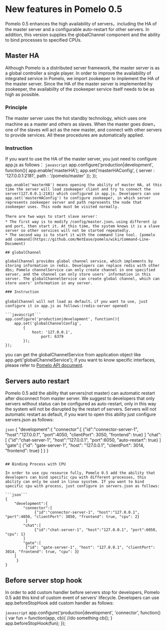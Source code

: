 # New features in Pomelo 0.5

Pomelo 0.5 enhances the high availability of servers，including the HA of the master server and a configurable auto-restart for other servers. In addition, this version supplies the globalChannel component and the ability to bind processes to specified CPUs.

## Master HA
Although Pomelo is a distributed server framework, the master server is as a global controller a single player. In order to improve the availability of integrated service in Pomelo, we import zookeeper to implement the HA of the master server.
Since the HA of the master server is implemented by zookeeper, the availability of the zookeeper service itself needs to be as high as possible.
### Principle
The master server uses the hot standby technology, which uses one machine as a master and others as slaves. When the master goes down，one of the slaves will act as the new master, and connect with other servers to provide services. All these procedures are automatically applied.
### Instruction
If you want to use the HA of the master server, you just need to configure app.js as follows：
```javascript```
app.configure('production|development', function(){
	app.enable('masterHA');
	app.set('masterHAConfig',
		{
			server : '127.0.0.1:2181',
			path : '/pomelo/master'
		});
});
```
app.enable('masterHA') means opening the ability of master HA, at this time the server will load zookeeper client and try to connect the server(127.0.0.1:2181) which configured in app.js. Developers can use app.set('masterHAConfig') to configure zookeeper, in which server represents zookeeper server and path represents the node that zookeeper uses. This node must be visited normally.

There are two ways to start slave server：
* The first way is to modify /config/master.json，using different ip and port, then start it. At this time, the system knows it is a slave server so other services will not be started repeatedly.
* The second way is to start it with the command line tool. [pomelo add command](https://github.com/NetEase/pomelo/wiki/Command-Line-Document)

## globalChannel

globalChannel provides global channel service, which implements by storing information in redis. Developers can replace redis with other dbs; Pomelo channelService can only create channel in one specified server, and the channel can only store users' information in this server. The globalChannelService can create global channel, which can store users' information in any server.

### Instruction

globalChannel will not load as default，if you want to use, just configure it in app.js as follows:(redis-server opened)

```javascript```
app.configure('production|development', function(){
	app.set('globalChannelConfig',
		{
			host: '127.0.0.1',
		        port: 6379
		});
});
```

you can get the globalChannelService from application object like app.get('globalChannelService'); if you want to know specific interfaces, please refer to [Pomelo API document](http://pomelo.netease.com/api.html).

## Servers auto restart

Pomelo 0.5 add the ability that servers(not master) can automatic restart after disconnect from master server. We suggest to developers that only servers without status can be configured as auto-restart, only in this way the system will not be disrupted by the restart of servers. Servers will not automatic restart as default, if you want to open this ability just configure servers.json as follows:

```json```
{
    "development":{
        "connector":[
            {"id":"connector-server-1", "host":"127.0.0.1", "port":4050, "clientPort": 3050, "frontend": true}
         ]
        "chat":[
           {"id":"chat-server-1", "host":"127.0.0.1", "port":6050, "auto-restart": true}
        ]
        "gate":[
	   {"id": "gate-server-1", "host": "127.0.0.1", "clientPort": 3014, "frontend": true}
	]
    }
}
```

## Binding Process with CPU

In order to use cpu resource fully, Pomelo 0.5 add the ability that developers can bind specific cpu with different processes, this ability can only be used in linux sysstem. If you want to bind specific cpu with process, just configure in servers.json as follows:

```json```
{
    "development":{
        "connector":[
             {"id":"connector-server-1", "host":"127.0.0.1", "port":4050, "clientPort": 3050, "frontend": true, "cpu": 2}
         ]
        "chat":[
             {"id":"chat-server-1", "host":"127.0.0.1", "port":6050, "cpu": 1}
        ] 
        "gate":[
	     {"id": "gate-server-1", "host": "127.0.0.1", "clientPort": 3014, "frontend": true, "cpu": 3}
	]
     }
}

```

## Before server stop hook

In order to add custom handler before servers stop for developers, Pomelo 0.5 add this kind of custom event of servers' lifecycle. Developers can use app.beforeStopHook add custom handler as follows:

```javascript```
app.configure('production|development', 'connector', function() {
          var fun = function(app, cb){
            //do something
            cb();
          }
          app.beforeStopHook(fun);
});
```